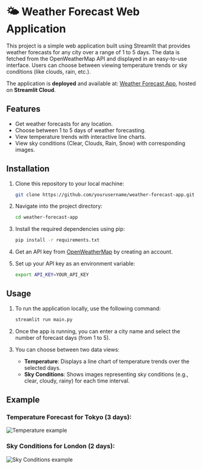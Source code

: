 # 🌤️ Weather Forecast Web Application

This project is a simple web application built using Streamlit that provides weather forecasts for any city over a range of 1 to 5 days. The data is fetched from the OpenWeatherMap API and displayed in an easy-to-use interface. Users can choose between viewing temperature trends or sky conditions (like clouds, rain, etc.).

The application is **deployed** and available at: [Weather Forecast App](https://weather-forecast-web-app-cdrjywnmgw4hpfttu7edc4.streamlit.app/), hosted on **Streamlit Cloud**.

## Features
- Get weather forecasts for any location.
- Choose between 1 to 5 days of weather forecasting.
- View temperature trends with interactive line charts.
- View sky conditions (Clear, Clouds, Rain, Snow) with corresponding images.

## Installation

1. Clone this repository to your local machine:

    ```bash
    git clone https://github.com/yourusername/weather-forecast-app.git
    ```
3. Navigate into the project directory:

    ```bash
    cd weather-forecast-app
    ```
5. Install the required dependencies using pip:

    ```bash
    pip install -r requirements.txt
    ```

7. Get an API key from [OpenWeatherMap](https://openweathermap.org/) by creating an account.

8. Set up your API key as an environment variable:

    ```bash
    export API_KEY=YOUR_API_KEY
    ```

## Usage

1. To run the application locally, use the following command:

    ```bash
    streamlit run main.py
    ```

3. Once the app is running, you can enter a city name and select the number of forecast days (from 1 to 5).

4. You can choose between two data views:
    - **Temperature**: Displays a line chart of temperature trends over the selected days.
    - **Sky Conditions**: Shows images representing sky conditions (e.g., clear, cloudy, rainy) for each time interval.

## Example

### Temperature Forecast for Tokyo (3 days):
![Temperature example](images/temperature_example.png)

### Sky Conditions for London (2 days):
![Sky Conditions example](images/sky_example.png)


